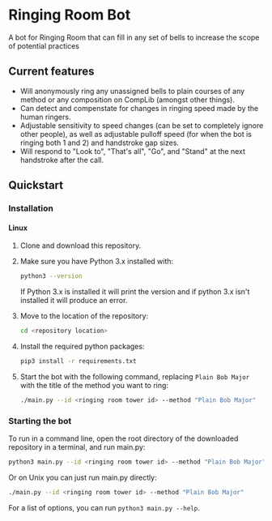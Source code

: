 # Ringing Room Bot
A bot for Ringing Room that can fill in any set of bells to increase the scope of potential practices

## Current features
- Will anonymously ring any unassigned bells to plain courses of any method or any composition on CompLib (amongst other things).
- Can detect and compenstate for changes in ringing speed made by the human ringers.
- Adjustable sensitivity to speed changes (can be set to completely ignore other people), as well as adjustable pulloff speed (for when the bot is ringing both 1 and 2) and handstroke gap sizes.
- Will respond to "Look to", "That's all", "Go", and "Stand" at the next handstroke after the call.

## Quickstart
### Installation
#### Linux
1. Clone and download this repository.

2. Make sure you have Python 3.x installed with:
   ```bash
   python3 --version
   ```
   If Python 3.x is installed it will print the version and if python 3.x isn't installed it will produce an error.
   
3. Move to the location of the repository:
   ```bash
   cd <repository location>
   ```

4. Install the required python packages:
   ```bash
   pip3 install -r requirements.txt
   ```
5. Start the bot with the following command, replacing `Plain Bob Major` with the title of the method you want to ring:
   ```bash
   ./main.py --id <ringing room tower id> --method "Plain Bob Major"
   ```

### Starting the bot
To run in a command line, open the root directory of the downloaded repository in a terminal, and run main.py:
```bash
python3 main.py --id <ringing room tower id> --method "Plain Bob Major"
```
Or on Unix you can just run main.py directly:
```bash
./main.py --id <ringing room tower id> --method "Plain Bob Major"
```

For a list of options, you can run ```python3 main.py --help```.
